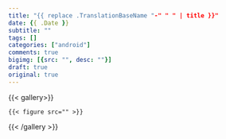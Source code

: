 ```yaml
---
title: "{{ replace .TranslationBaseName "-" " " | title }}"
date: {{ .Date }}
subtitle: ""
tags: []
categories: ["android"]
comments: true
bigimg: [{src: "", desc: ""}]
draft: true
original: true
---
```



{{< gallery>}}

	{{< figure src="" >}}

{{< /gallery >}}
